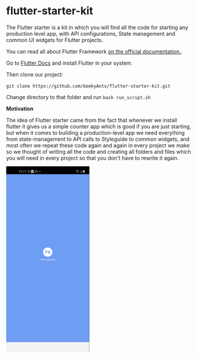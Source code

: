 # flutter-starter-kit


The Flutter starter is a kit in which you will find all the code for starting any production level app, with API configurations, State management and common UI widgets for Flutter projects.

You can read all about Flutter Framework [on the official documentation.](https://flutter.dev/).

Go to [Flutter Docs](https://flutter.dev/docs/get-started/install) and install Flutter in your system. 

Then clone our project:
```
git clone https://github.com/GeekyAnts/flutter-starter-kit.git
```
Change directory to that folder and run
`bash run_script.sh`

**Motivation**

The idea of Flutter starter came from the fact that whenever we install flutter it gives us a simple counter app which is good if you are just starting, but when it comes to building a production-level app we need everything from state-management to API calls to Styleguide to common widgets, and most often we repeat these code again and again in every project we make so we thought of writing all the code and creating all folders and files which you will need in every project so that you don't have to rewrite it again.

<img style="float: left;" src="/flutter_starter_kit.gif"  height="500"/>